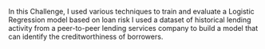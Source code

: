 In this Challenge, I used various techniques to train and evaluate a Logistic Regression model based on loan risk 
I used a dataset of historical lending activity from a peer-to-peer lending services company to build a model that can 
identify the creditworthiness of borrowers.
